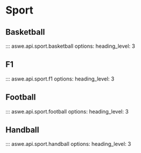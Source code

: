 # Sport

## Basketball

<!-- prettier-ignore -->
::: aswe.api.sport.basketball
    options:
        heading_level: 3

## F1

<!-- prettier-ignore -->
::: aswe.api.sport.f1
    options:
        heading_level: 3

## Football

<!-- prettier-ignore -->
::: aswe.api.sport.football
    options:
        heading_level: 3

## Handball

<!-- prettier-ignore -->
::: aswe.api.sport.handball
    options:
        heading_level: 3

